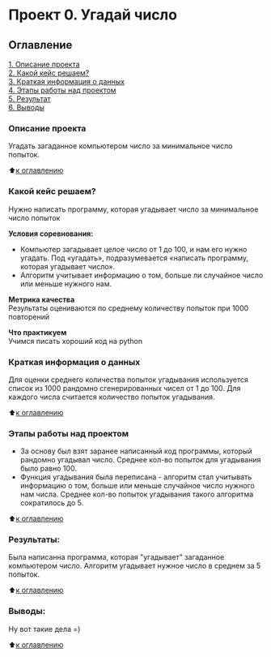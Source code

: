 # Проект 0. Угадай число

## Оглавление  
[1. Описание проекта](https://github.com/ESPxtone/sf_data_science/tree/main/guess_number_task/README.md#Описание-проекта)  
[2. Какой кейс решаем?](https://github.com/ESPxtone/sf_data_science/tree/main/guess_number_task/README.md#Какой-кейс-решаем)  
[3. Краткая информация о данных](https://github.com/ESPxtone/sf_data_science/tree/main/guess_number_task/README.md#Краткая-информация-о-данных)  
[4. Этапы работы над проектом](https://github.com/ESPxtone/sf_data_science/tree/main/guess_number_task/README.md#Этапы-работы-над-проектом)  
[5. Результат](https://github.com/ESPxtone/sf_data_science/tree/main/guess_number_task/README.md#Результаты)    
[6. Выводы](https://github.com/ESPxtone/sf_data_science/tree/main/guess_number_task/README.md#Выводы) 

### Описание проекта    
Угадать загаданное компьютером число за минимальное число попыток.

:arrow_up:[к оглавлению](https://github.com/ESPxtone/sf_data_science/tree/main/guess_number_task/README.md#Оглавление)


### Какой кейс решаем?    
Нужно написать программу, которая угадывает число за минимальное число попыток

**Условия соревнования:**  
- Компьютер загадывает целое число от 1 до 100, и нам его нужно угадать. Под «угадать», подразумевается «написать программу, которая угадывает число».
- Алгоритм учитывает информацию о том, больше ли случайное число или меньше нужного нам.

**Метрика качества**     
Результаты оцениваются по среднему количеству попыток при 1000 повторений

**Что практикуем**     
Учимся писать хороший код на python


### Краткая информация о данных
Для оценки среднего количества попыток угадывания используется список из 1000 рандомно сгенерированных чисел от 1 до 100. Для каждого числа считается количество попыток угадывания. 
  
:arrow_up:[к оглавлению](https://github.com/ESPxtone/sf_data_science/tree/main/guess_number_task/README.md#Оглавление)


### Этапы работы над проектом  
- За основу был взят заранее написанный код программы, который рандомно угадывал число. Среднее кол-во попыток для угадывания было равно 100.
- Функция угадывания была переписана - алгоритм стал учитывать информацию о том, больше или меньше случайное число нужного нам числа. Среднее кол-во попыток угадывания такого алгоритма сократилось до 5.

:arrow_up:[к оглавлению](https://github.com/ESPxtone/sf_data_science/tree/main/guess_number_task/README.md#Оглавление)


### Результаты:  
Была написанна программа, которая "угадывает" загаданное компьютером число. Алгоритм угадывает нужное число в среднем за 5 попыток. 

:arrow_up:[к оглавлению](https://github.com/ESPxtone/sf_data_science/tree/main/guess_number_task/README.md#Оглавление)


### Выводы:  
Ну вот такие дела =)

:arrow_up:[к оглавлению](https://github.com/ESPxtone/sf_data_science/tree/main/guess_number_task/README.md#Оглавление)


